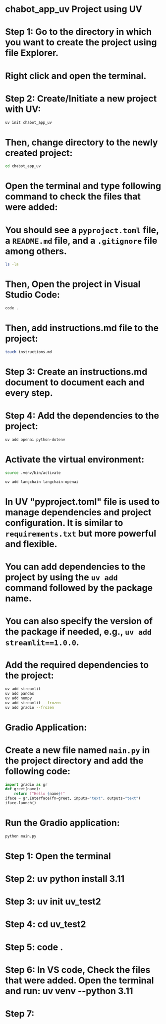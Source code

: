 # chabot_app_uv Project using UV

# Step 1: Go to the directory in which you want to create the project using file Explorer.
# Right click and open the terminal.

# Step 2: Create/Initiate a new project with UV:
```bash
uv init chabot_app_uv
```

# Then, change directory to the newly created project:
```bash
cd chabot_app_uv
```

# Open the terminal and type following command to check the files that were added:
# You should see a `pyproject.toml` file, a `README.md` file, and a `.gitignore` file among others.
```bash
ls -la
```

# Then, Open the project in Visual Studio Code:
```bash
code .
```
# Then, add instructions.md file to the project:
```bash
touch instructions.md
```

# Step 3: Create an instructions.md document to document each and every step.

# Step 4: Add the dependencies to the project:

```bash
uv add openai python-dotenv
```


# Activate the virtual environment:
```bash
source .venv/bin/activate
```

```bash
uv add langchain langchain-openai
```

# In UV  "pyproject.toml" file is used to manage dependencies and project configuration. It is similar to `requirements.txt` but more powerful and flexible.
# You can add dependencies to the project by using the `uv add` command followed by the package name.
# You can also specify the version of the package if needed, e.g., `uv add streamlit==1.0.0`. 
# Add the required dependencies to the project:
```bash
uv add streamlit
uv add pandas
uv add numpy
uv add streamlit --frozen
uv add gradio --frozen
```


# Gradio Application:
# Create a new file named `main.py` in the project directory and add the following code:
```python
import gradio as gr
def greet(name):
    return f"Hello {name}!"
iface = gr.Interface(fn=greet, inputs="text", outputs="text")
iface.launch()
```
# Run the Gradio application:
```bash
python main.py
```






# Step 1: Open the terminal
# Step 2: uv python install 3.11
# Step 3: uv init uv_test2
# Step 4: cd uv_test2
# Step 5: code .
# Step 6: In VS code, Check the files that were added. Open the terminal and run: uv venv --python 3.11
# Step 7: 